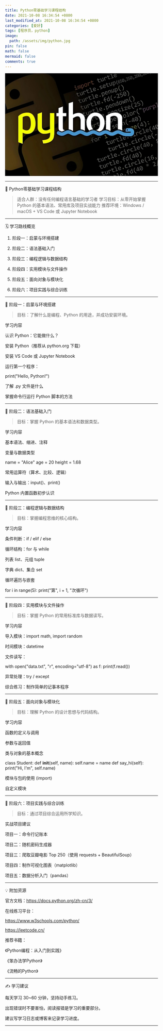 ```yaml
---
title: Python零基础学习课程结构
date: 2021-10-08 16:34:54 +0800
last_modified_at: 2021-10-08 16:34:54 +0800
categories: [爱好]
tags: [程序员，python]
image:
  path: /assets/img/python.jpg
pin: false
math: false
mermaid: false
comments: true
---
```


![](/assets/img/python.jpg)


---

🐍 Python零基础学习课程结构

> 适合人群：没有任何编程语言基础的学习者
学习目标：从零开始掌握 Python 的基本语法、常用库及项目实战能力
推荐环境：Windows / macOS + VS Code 或 Jupyter Notebook




---

🗓️ 学习路线概览

1. 阶段一：启蒙与环境搭建


2. 阶段二：语法基础入门


3. 阶段三：编程逻辑与数据结构


4. 阶段四：实用模块与文件操作


5. 阶段五：面向对象与模块化


6. 阶段六：项目实践与综合训练




---

📘 阶段一：启蒙与环境搭建

> 目标：了解什么是编程、Python 的用途，并成功安装环境。



学习内容

认识 Python：它能做什么？

安装 Python（推荐从 python.org 下载）

安装 VS Code 或 Jupyter Notebook

运行第一个程序：

print("Hello, Python!")

了解 .py 文件是什么

掌握命令行运行 Python 脚本的方法



---

🧩 阶段二：语法基础入门

> 目标：掌握 Python 的基本语法和数据类型。



学习内容

基本语法、缩进、注释

变量与数据类型

name = "Alice"
age = 20
height = 1.68

常用运算符（算术、比较、逻辑）

输入与输出：input()、print()

Python 内置函数初步认识



---

🔁 阶段三：编程逻辑与数据结构

> 目标：掌握编程思维的核心结构。



学习内容

条件判断：if / elif / else

循环结构：for 与 while

列表 list、元组 tuple

字典 dict、集合 set

循环遍历与嵌套

for i in range(5):
    print("第", i + 1, "次循环")



---

📂 阶段四：实用模块与文件操作

> 目标：掌握 Python 的常用标准库与数据读写。



学习内容

导入模块：import math, import random

时间模块：datetime

文件读写：

with open("data.txt", "r", encoding="utf-8") as f:
    print(f.read())

异常处理：try / except

综合练习：制作简单的记事本程序



---

🧱 阶段五：面向对象与模块化

> 目标：理解 Python 的设计思想与代码结构。



学习内容

函数的定义与调用

参数与返回值

类与对象的基本概念

class Student:
    def __init__(self, name):
        self.name = name
    def say_hi(self):
        print("Hi, I'm", self.name)

模块与包的使用 (import)

自定义模块



---

🚀 阶段六：项目实践与综合训练

> 目标：通过项目综合运用所学知识。



实战项目建议

项目一：命令行记账本

项目二：随机密码生成器

项目三：爬取豆瓣电影 Top 250（使用 requests + BeautifulSoup）

项目四：制作可视化图表（matplotlib）

项目五：数据分析入门（pandas）



---

💡 附加资源

官方文档：https://docs.python.org/zh-cn/3/

在线练习平台：

https://www.w3schools.com/python/

https://leetcode.cn/


推荐书籍：

《Python编程：从入门到实践》

《笨办法学Python》

《流畅的Python》




---

✍️ 学习建议

每天学习 30~60 分钟，坚持动手练习。

出现错误时不要害怕，阅读报错是学习的重要部分。

建议写学习日志或博客来记录学习进度。



---



